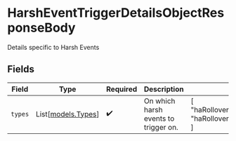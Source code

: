 # HarshEventTriggerDetailsObjectResponseBody

Details specific to Harsh Events


## Fields

| Field                                                          | Type                                                           | Required                                                       | Description                                                    | Example                                                        |
| -------------------------------------------------------------- | -------------------------------------------------------------- | -------------------------------------------------------------- | -------------------------------------------------------------- | -------------------------------------------------------------- |
| `types`                                                        | List[[models.Types](../models/types.md)]                       | :heavy_check_mark:                                             | On which harsh events to trigger on.                           | [<br/>"haRollover",<br/>"haRolloverProtectionEngineControlActivated"<br/>] |
